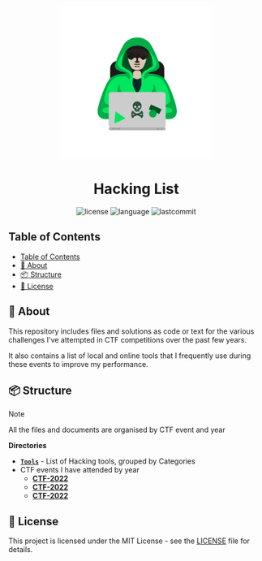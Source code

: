 <div align="center"><img style="width: 300px" src="assets/hacker.png"></div>
<h1 align="center">Hacking List</h1>

<div align="center">

![license](https://img.shields.io/github/license/leoraclet/hacking-list)
![language](https://img.shields.io/github/languages/top/leoraclet/hacking-list)
![lastcommit](https://img.shields.io/github/last-commit/leoraclet/hacking-list)

</div>

## Table of Contents
- [Table of Contents](#table-of-contents)
- [📖 About](#-about)
- [📦 Structure](#-structure)
- [📜 License](#-license)


## 📖 About

This repository includes files and solutions as code or text for the various challenges I've attempted in CTF
competitions over the past few years.

It also contains a list of local and online tools that I frequently use during these events to
improve my performance.

## 📦 Structure

> [!NOTE]
>
> All the files and documents are organised by CTF event and year

**Directories**

- [**`Tools`**](./Tools/) - List of Hacking tools, grouped by Categories
- CTF events I have attended by year
  - [**CTF-2022**](./CTF-2022/)
  - [**CTF-2022**](./CTF-2024/)
  - [**CTF-2022**](./CTF-2025/)

## 📜 License

This project is licensed under the MIT License - see the [LICENSE](LICENSE) file for details.
